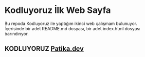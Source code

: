 # Kodluyoruz İlk Web Sayfa
Bu repoda Kodluyoruz ile yaptığım ikinci web çalışmam bulunuyor. İçerisinde bir adet README.md dosyası, bir adet index.html dosyası barındırıyor.

## KODLUYORUZ [Patika.dev](https://www.patika.dev/tr)
